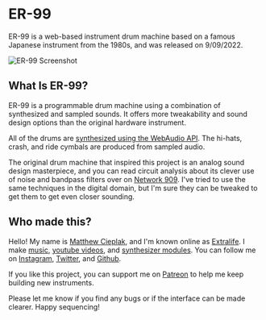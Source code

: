 # ER-99
ER-99 is a web-based instrument drum machine based on a famous Japanese instrument from the 1980s, and was released on 9/09/2022.

![ER-99 Screenshot](https://github.com/matthewcieplak/er-99/raw/main/img/er-99.jpg)

## What Is ER-99?
ER-99 is a programmable drum machine using a combination of synthesized and sampled sounds. It offers more tweakability and sound design options than the original hardware instrument.

All of the drums are [synthesized using the WebAudio API](https://developer.mozilla.org/en-US/docs/Web/API/Web_Audio_API). The hi-hats, crash, and ride cymbals are produced from sampled audio.

The original  drum machine that inspired this project is an analog sound design masterpiece, and you can read circuit analysis about its clever use of noise and bandpass filters over on [Network 909](http://www.network-909.de/circuit.htm). I've tried to use the same techniques in the digital domain, but I'm sure they can be tweaked to get them to get even closer sounding.



## Who made this?

Hello! My name is [Matthew Cieplak](https://matthewcieplak.com), and I'm known online as [Extralife](https://youtube.com/c/extralifedisco). I make [music](https://soundcloud.com/extralifedisco), [youtube videos](https://youtube.com/c/extralifedisco), and [synthesizer modules](https://store.extralifeinstruments.com). You can follow me on [Instagram](https://instagram.com/extralifedisco), [Twitter](https://twitter.com/extralifedisco), and [Github](https://github.com/matthewcieplak).

If you like this project, you can support me on [Patreon](https://patreon.com/extralife) to help me keep building new instruments.

Please let me know if you find any bugs or if the interface can be made clearer. Happy sequencing!



